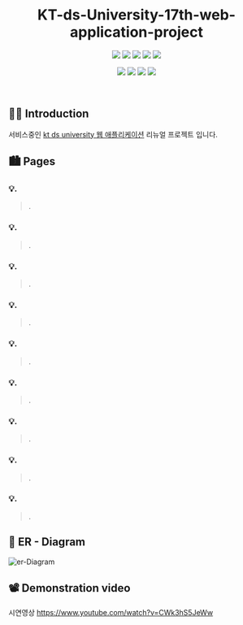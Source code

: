 <div align="center">

# KT-ds-University-17th-web-application-project

  <p align="center">
<img src="https://img.shields.io/badge/Spring-6DB33F?style=flat&logo=Spring&logoColor=white"/> <img src="https://img.shields.io/badge/HTML5-E34F26?style=flat&logo=HTML5&logoColor=white"/> <img src="https://img.shields.io/badge/Java-007396?style=flat&logo=Java&logoColor=white"/> <img src="https://img.shields.io/badge/JavaScript-F7DF1E?style=flat&logo=JavaScript&logoColor=white"/> <img src="https://img.shields.io/badge/Oracle DB-F80000?style=flat&logo=Oracle&logoColor=white"/>

<img src="https://img.shields.io/badge/Jquery-0769AD?style=flat&logo=Jquery&logoColor=white"/> <img src="https://img.shields.io/badge/Apache Tomcat-F8DC75?style=flat&logo=Tomcat&logoColor=white"/> <img src="https://img.shields.io/badge/Amazon AWS-232F3E?style=flat&logo=amazonaws&logoColor=white"/> <img src="https://img.shields.io/badge/CSS3-1572B6?style=flat&logo=CSS3&logoColor=white"/>
  </p>
</div>
<br>

## 💁‍♂️ Introduction

서비스중인 [kt ds university 웹 애플리케이션](https://edu.ktdsuniversity.com/index.action) 리뉴얼 프로젝트 입니다.

## 🏙 Pages

### 💡.
> .

### 💡.
> .

### 💡.
> .

### 💡.
> .

### 💡.
> .

### 💡.
> .

### 💡.
> .

### 💡.
> .

### 💡.
> .

<!-- ## How to Run

1. clone to your Project Folder

2. make jdbc.properties in path "src/main/webapp/WEB-INF/config"

3. change pom.xml line 168, [system path]

4. setting Tomcat in Project Folder

5. make 'mailkey.properties' in path [springEx/src/main/resources]

6. make 'global.jsp' in path [springEx/src/main/webapp/WEB-INF/config] kakao api setting

7. Servers > server.xml = [156번 째 줄에 추가] <Context docBase="springEx" path="/ktu" reloadable="true" source="org.eclipse.jst.jee.server:springEx"/></Host>

8. File upload Settings

springEx> [file폴더 생성]
FileUtils.java = [18번째줄에 추가] "C:\\Users\\rkdal\\Downloads\\projectTest\\KT-ds-University-17th-web-application-project\\file\\";
NoticeController.java = [277번째 줄에 추가] "C:\\Users\\rkdal\\Downloads\\projectTest\\KT-ds-University-17th-web-application-project\\file\\" (=본인 workspace file 폴더경로)

springEx>src>main>webapp>resources>[resume 폴더생성]
ResumeController.java = [158번째 줄에 추가] "C:\\Users\\rkdal\\Downloads\\projectTest\\KT-ds-University-17th-web-application-project\\src\\main\\webapp\\resources\\image\\resume\\"; (=본인 workspace resume 폴더경로)

9. Start our Project!!
 -->
## 📃 ER - Diagram

![er-Diagram](https://user-images.githubusercontent.com/62874963/117421871-edb5d900-af59-11eb-98ba-9c2f04d69b05.png)

<!-- 
## Main Page

![image](https://user-images.githubusercontent.com/62874963/117422138-3bcadc80-af5a-11eb-8a91-727aabbec1b2.png) -->


## 📽 Demonstration video
시연영상 https://www.youtube.com/watch?v=CWk3hS5JeWw
